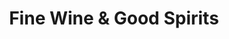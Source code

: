 ---
title: "Fine Wine & Good Spirits"
url: /gettysburg/fine-wine-und-good-spirits/
shop: Spirituosen
---